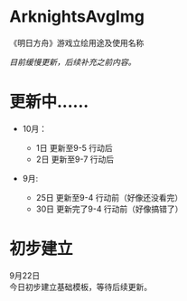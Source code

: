 # ArknightsAvgImg
《明日方舟》游戏立绘用途及使用名称<br/>

<i>目前缓慢更新，后续补充之前内容。</i>

# 更新中......
  - 10月：
      - 1日   更新至9-5 行动后
	  - 2日   更新至9-7 行动后

  - 9月:
      - 25日  更新至9-4 行动前（好像还没看完）
	  - 30日  更新完了9-4 行动前（好像搞错了）

# 初步建立

9月22日<br/>
今日初步建立基础模板，等待后续更新。
